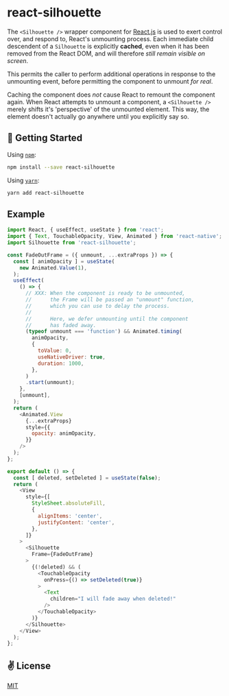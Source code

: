 # react-silhouette

The `<Silhouette />` wrapper component for [React.js](https://reactjs.org/) is used to exert control over, and respond to, React's unmounting process. Each immediate child descendent of a `Silhouette` is explicitly **cached**, even when it has been removed from the React DOM, and will therefore _still remain visible on screen_.

This permits the caller to perform additional operations in response to the unmounting event, before permitting the component to unmount _for real_.

Caching the component does _not_ cause React to remount the component again. When React attempts to unmount a component, a `<Silhouette />` merely shifts it's 'perspective' of the unmounted element. This way, the element doesn't actually go anywhere until you explicitly say so.

## 🚀 Getting Started

Using [`npm`]():

```bash
npm install --save react-silhouette
```

Using [`yarn`]():

```bash
yarn add react-silhouette
```

##  Example

```javascript
import React, { useEffect, useState } from 'react';
import { Text, TouchableOpacity, View, Animated } from 'react-native';
import Silhouette from 'react-silhouette';

const FadeOutFrame = ({ unmount, ...extraProps }) => {
  const [ animOpacity ] = useState(
    new Animated.Value(1),
  );
  useEffect(
    () => {
      // XXX: When the component is ready to be unmounted,
      //      the Frame will be passed an "unmount" function,
      //      which you can use to delay the process.
      //
      //      Here, we defer unmounting until the component
      //      has faded away.
      (typeof unmount === 'function') && Animated.timing(
        animOpacity,
        {
          toValue: 0,
          useNativeDriver: true,
          duration: 1000,
        },
      )
      .start(unmount);
    },
    [unmount],
  );
  return (
    <Animated.View
      {...extraProps}
      style={{
        opacity: animOpacity,
      }}
    />
  );
};

export default () => {
  const [ deleted, setDeleted ] = useState(false);
  return (
    <View
      style={[
        StyleSheet.absoluteFill,
        {
          alignItems: 'center',
          justifyContent: 'center',
        },
      ]}
    >
      <Silhouette
        Frame={FadeOutFrame}
      >
        {(!deleted) && (
          <TouchableOpacity
            onPress={() => setDeleted(true)}
          >
            <Text
              children="I will fade away when deleted!"
            />
          </TouchableOpacity>
        )}
      </Silhouette>
    </View>
  );
};
```

## ✌️  License
[MIT](https://opensource.org/licenses/MIT)
